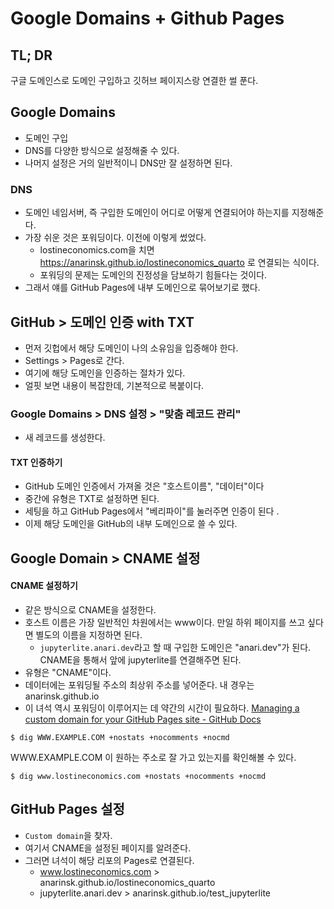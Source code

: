 # Google Domains + Github Pages 

## TL; DR 

구글 도메인스로 도메인 구입하고 깃허브 페이지스랑 연결한 썰 푼다. 

## Google Domains 

- 도메인 구입 
- DNS를 다양한 방식으로 설정해줄 수 있다. 
- 나머지 설정은 거의 일반적이니 DNS만 잘 설정하면 된다. 

### DNS 
- 도메인 네임서버, 즉 구입한 도메인이 어디로 어떻게 연결되어야 하는지를 지정해준다. 
- 가장 쉬운 것은 포워딩이다. 이전에 이렇게 썼었다. 
	- lostineconomics.com을 치면 https://anarinsk.github.io/lostineconomics_quarto 로 연결되는 식이다. 
	- 포워딩의 문제는 도메인의 진정성을 담보하기 힘들다는 것이다. 
- 그래서 얘를 GitHub Pages에 내부 도메인으로 묶어보기로 했다. 

## GitHub > 도메인 인증 with TXT

- 먼저 깃헙에서 해당 도메인이 나의 소유임을 입증해야 한다. 
- Settings > Pages로 간다. 
- 여기에 해당 도메인을 인증하는 절차가 있다. 
- 얼핏 보면 내용이 복잡한데, 기본적으로 복붙이다.  

### Google Domains > DNS 설정 > "맞춤 레코드 관리"
- 새 레코드를 생성한다. 

#### TXT 인증하기 
- GitHub 도메인 인증에서 가져올 것은 "호스트이름", "데이터"이다 
- 중간에 유형은 TXT로 설정하면 된다. 
- 세팅을 하고 GitHub Pages에서 "베리파이"를 눌러주면 인증이 된다 .
- 이제 해당 도메인을 GitHub의 내부 도메인으로 쓸 수 있다.  

## Google Domain > CNAME 설정

#### CNAME 설정하기 
- 같은 방식으로 CNAME을 설정한다. 
- 호스트 이름은 가장 일반적인 차원에서는 www이다. 만일 하위 페이지를 쓰고 싶다면 별도의 이름을 지정하면 된다. 
	- `jupyterlite.anari.dev`라고 할 때 구입한 도메인은 "anari.dev"가 된다. CNAME을 통해서 앞에 jupyterlite를 연결해주면 된다. 
- 유형은 "CNAME"이다. 
- 데이터에는 포워딩될 주소의 최상위 주소를 넣어준다. 내 경우는 anarinsk.github.io
- 이 녀석 역시 포워딩이 이루어지는 데 약간의 시간이 필요하다. 
[Managing a custom domain for your GitHub Pages site - GitHub Docs](https://docs.github.com/en/pages/configuring-a-custom-domain-for-your-github-pages-site/managing-a-custom-domain-for-your-github-pages-site)

```shell
$ dig WWW.EXAMPLE.COM +nostats +nocomments +nocmd
```

WWW.EXAMPLE.COM 이 원하는 주소로 잘 가고 있는지를 확인해볼 수 있다. 

```shell
$ dig www.lostineconomics.com +nostats +nocomments +nocmd
```

## GitHub Pages 설정 

- `Custom domain`을 찾자. 
- 여기서 CNAME을 설정된 페이지를 알려준다. 
- 그러면 녀석이 해당 리포의 Pages로 연결된다. 
	- www.lostineconomics.com > anarinsk.github.io/lostineconomics_quarto
	- jupyterlite.anari.dev > anarinsk.github.io/test_jupyterlite 
	
